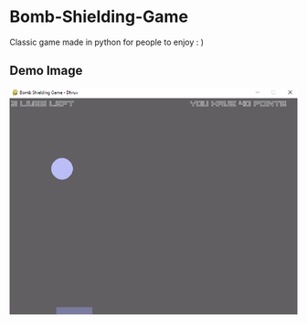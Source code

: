 # Bomb-Shielding-Game
Classic game made in python for people to enjoy : ) 

## Demo Image
![demo](https://raw.githubusercontent.com/dhruv0304/Bomb-Shielding-Game/main/Bomb%20Shielding%20Game%20-%20Demo.png)

